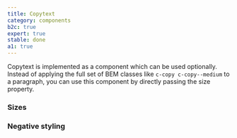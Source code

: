 ```yaml
---
title: Copytext
category: components
b2c: true
expert: true
stable: done
a1: true
---
```


Copytext is implemented as a component which can be used optionally. Instead of applying the full set of BEM classes like `c-copy c-copy--medium` to a paragraph, you can use this component by directly passing the size property.

### Sizes

<!-- example(copytext-sizes) -->

### Negative styling

<!-- example(copytext-negative) -->
